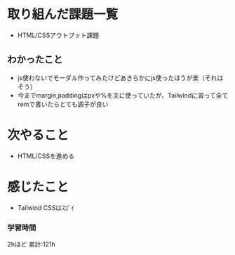 # 取り組んだ課題一覧
- HTML/CSSアウトプット課題
## わかったこと
-  js使わないでモーダル作ってみたけどあきらかにjs使ったほうが楽（それはそう）
-  今までmargin,paddingはpxや%を主に使っていたが、Tailwindに習って全てremで書いたらとても調子が良い
# 次やること
- HTML/CSSを進める
# 感じたこと
- Tailwind CSSはｽｺﾞｲ
### 学習時間
2hほど
累計:121h
